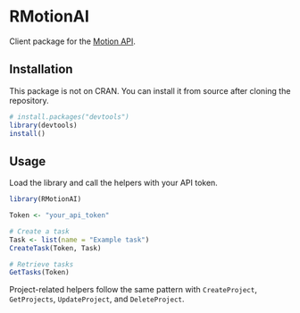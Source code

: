 # RMotionAI

Client package for the [Motion API](https://docs.usemotion.com/).

## Installation

This package is not on CRAN. You can install it from source after cloning the repository.

```r
# install.packages("devtools")
library(devtools)
install()
```

## Usage

Load the library and call the helpers with your API token.

```r
library(RMotionAI)

Token <- "your_api_token"

# Create a task
Task <- list(name = "Example task")
CreateTask(Token, Task)

# Retrieve tasks
GetTasks(Token)
```

Project-related helpers follow the same pattern with `CreateProject`, `GetProjects`, `UpdateProject`, and `DeleteProject`.
